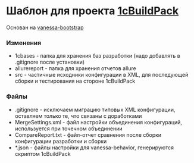 # Шаблон для проекта [1cBuildPack](https://github.com/cybjavax/1cBuildPack) #

Основан на [vanessa-bootstrap](https://github.com/silverbulleters/vanessa-bootstrap)

### Изменения ###

* 1cbases - папка для хранения баз разработки (надо добавлять в .gitignore после установки)
* allurereport - папка для хранения отчетов allure
* src - частичные исходники конфигурации в XML, для последующей сборки и тестирования на стороне 1cBuildPack

### Файлы ###

* .gitignore - исключаем миграцию типовых XML конфигурации, оставляем только те, что связаны с доработками
* MergeSettings.xml - файл настройки объединения конфигураций, используется при точечном объединении
* CompareReport.txt - файл-отчет сравнения после сборки конфигурации разработки и сборки
* \*.json - файлы настройки для vanessa-behavior, генерируются скриптом 1cBuildPack

